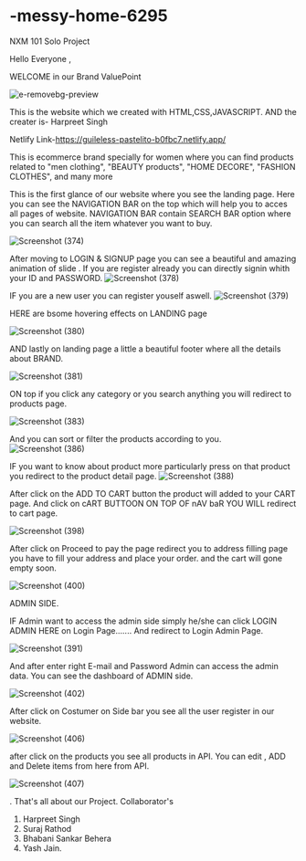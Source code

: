 # -messy-home-6295
NXM 101 Solo Project 



Hello Everyone ,

WELCOME in our Brand ValuePoint

![e-removebg-preview](http://127.0.0.1:5500/images//main_logo.png)

This is the website which we created with HTML,CSS,JAVASCRIPT.
AND the creater is-
 Harpreet Singh


Netlify Link-https://guileless-pastelito-b0fbc7.netlify.app/

This is ecommerce brand specially for women where you can find products related to 
"men clothing",
"BEAUTY products",
"HOME DECORE",
"FASHION CLOTHES",
and many more


This is the first glance of our website where you see the landing page.
Here you can see the NAVIGATION BAR on the top which will help you to acces all pages of website.
NAVIGATION BAR contain SEARCH BAR option where you can search all the item whatever you want to buy.

![Screenshot (374)](https://user-images.git114987574/221412578-dfda30a8-8412-43ac-8d4f-0fecf11f8328.png)



After moving to LOGIN & SIGNUP page you can see a beautiful and amazing animation of slide .
If you are register already you can directly signin whith your ID and PASSWORD.
![Screenshot (378)](https://user-images.githubusercontent.com/114987574/221412803-1a4dfe22-c0e8-4281-a739-2c5ccaaa79b0.png)

IF you are a new user you can register youself aswell.
![Screenshot (379)](https://user-images.githubusercontent.com/114987574/221412925-4f779ae0-a1c0-4be8-8831-7c8a173bf56a.png)

HERE are bsome hovering effects on LANDING page 

![Screenshot (380)](https://user-images.githubusercontent.com/114987574/221413664-3f9302ee-54d4-4e9c-a0e3-b1b68305afa8.png)

AND lastly on landing page a little a beautiful footer where all the details about BRAND.

![Screenshot (381)](https://user-images.githubusercontent.com/114987574/221413753-c34f8fc2-e83a-451a-8273-fe310c586cd9.png)

ON top if you click any category or you search anything you will redirect to products page.

![Screenshot (383)](https://user-images.githubusercontent.com/114987574/221413955-84ec33d6-b0f7-47a8-85ee-d672e722d3e4.png)
 
And you can sort or filter the products according to you.
![Screenshot (386)](https://user-images.githubusercontent.com/114987574/221414059-690992e5-cbd8-4e7f-a012-730b73b94fd3.png)

IF you want to know about product more particularly press on that product you redirect to the product detail page.
![Screenshot (388)](https://user-images.githubusercontent.com/114987574/221414172-f627b83e-42a8-47ae-ac14-ce2b06a789cc.png)


After click on the ADD TO CART button the product will added to your CART page.
And click on cART BUTTOON ON TOP OF nAV baR YOU WILL redirect to cart page.

![Screenshot (398)](https://user-images.githubusercontent.com/114987574/221475059-b036f94c-1353-48c2-ba87-7fdf631ec850.png)

After click on Proceed to pay the page redirect you to address filling page you have to fill your address and place your order.
and the cart will gone empty soon.

![Screenshot (400)](https://user-images.githubusercontent.com/114987574/221475634-3e3abfd6-c570-4d10-88f2-557bc148d98d.png)


ADMIN SIDE.

IF Admin want to access the admin side simply he/she can click LOGIN ADMIN HERE on Login Page.......
And redirect to Login Admin Page.

![Screenshot (391)](https://user-images.githubusercontent.com/114987574/221415209-f999968f-8623-4d3b-a7e3-0bcd6f956215.png)

And after enter right E-mail and Password Admin can access the admin data.
You can see the dashboard of ADMIN side.

![Screenshot (402)](https://user-images.githubusercontent.com/114987574/221478843-1740b7e1-d673-43b1-8333-54d4dc920006.png)

After click on Costumer on Side bar you see all the user register in our website.

![Screenshot (406)](https://user-images.githubusercontent.com/114987574/221481382-5db755f9-b435-41d3-b7bb-db93f26cafd2.png)

after click on the products you see all products in API.
You can edit , ADD and Delete items from here from API.

![Screenshot (407)](https://user-images.githubusercontent.com/114987574/221481729-a7ff4651-605a-4f13-9d9e-0a9c8fc3a43c.png)

.
That's all about our Project.
Collaborator's
1) Harpreet Singh
2) Suraj Rathod
3) Bhabani Sankar Behera
4) Yash Jain.
